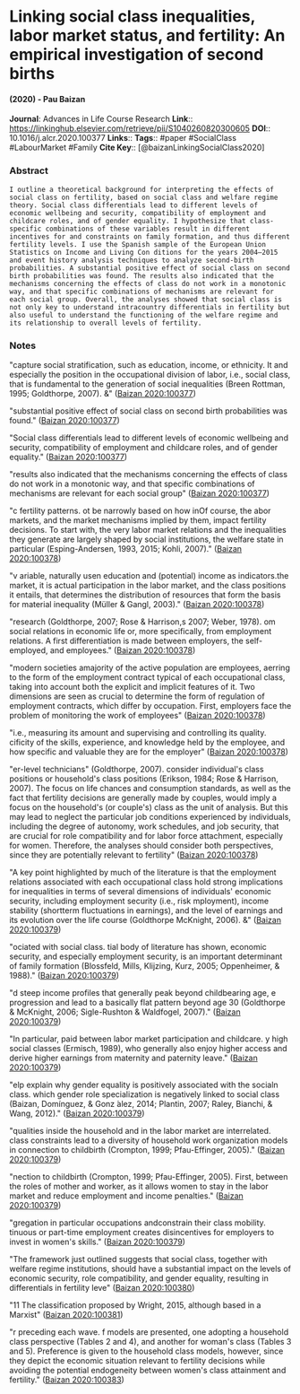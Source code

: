 # Linking social class inequalities, labor market status, and fertility: An empirical investigation of second births
#### (2020) - Pau Baizan
**Journal**: Advances in Life Course Research
**Link**:: https://linkinghub.elsevier.com/retrieve/pii/S1040260820300605
**DOI**:: 10.1016/j.alcr.2020.100377
**Links**:: 
**Tags**:: #paper #SocialClass #LabourMarket #Family 
**Cite Key**:: [@baizanLinkingSocialClass2020]

### Abstract

```
I outline a theoretical background for interpreting the effects of social class on fertility, based on social class and welfare regime theory. Social class differentials lead to different levels of economic wellbeing and security, compatibility of employment and childcare roles, and of gender equality. I hypothesize that class-specific combinations of these variables result in different incentives for and constraints on family formation, and thus different fertility levels. I use the Spanish sample of the European Union Statistics on Income and Living Con­ ditions for the years 2004–2015 and event history analysis techniques to analyze second-birth probabilities. A substantial positive effect of social class on second birth probabilities was found. The results also indicated that the mechanisms concerning the effects of class do not work in a monotonic way, and that specific combinations of mechanisms are relevant for each social group. Overall, the analyses showed that social class is not only key to understand intracountry differentials in fertility but also useful to understand the functioning of the welfare regime and its relationship to overall levels of fertility.
```

### Notes

"capture social stratification, such as education, income, or ethnicity. It and especially the position in the occupational division of labor, i.e., social class, that is fundamental to the generation of social inequalities (Breen Rottman, 1995; Goldthorpe, 2007). &" ([Baizan 2020:100377](zotero://open-pdf/library/items/XBICYYJX?page=1))

"substantial positive effect of social class on second birth probabilities was found." ([Baizan 2020:100377](zotero://open-pdf/library/items/XBICYYJX?page=1))

"Social class differentials lead to different levels of economic wellbeing and security, compatibility of employment and childcare roles, and of gender equality." ([Baizan 2020:100377](zotero://open-pdf/library/items/XBICYYJX?page=1))

"results also indicated that the mechanisms concerning the effects of class do not work in a monotonic way, and that specific combinations of mechanisms are relevant for each social group" ([Baizan 2020:100377](zotero://open-pdf/library/items/XBICYYJX?page=1))

"c fertility patterns. ot be narrowly based on how inOf course, the abor markets, and the market mechanisms implied by them, impact fertility decisions. To start with, the very labor market relations and the inequalities they generate are largely shaped by social institutions, the welfare state in particular (Esping-Andersen, 1993, 2015; Kohli, 2007)." ([Baizan 2020:100378](zotero://open-pdf/library/items/XBICYYJX?page=2))

"v ariable, naturally usen education and (potential) income as indicators.the market, it is actual participation in the labor market, and the class positions it entails, that determines the distribution of resources that form the basis for material inequality (Müller & Gangl, 2003)." ([Baizan 2020:100378](zotero://open-pdf/library/items/XBICYYJX?page=2))

"research (Goldthorpe, 2007; Rose & Harrison,s 2007; Weber, 1978). om social relations in economic life or, more specifically, from employment relations. A first differentiation is made between employers, the self-employed, and employees." ([Baizan 2020:100378](zotero://open-pdf/library/items/XBICYYJX?page=2))

"modern societies amajority of the active population are employees, aerring to the form of the employment contract typical of each occupational class, taking into account both the explicit and implicit features of it. Two dimensions are seen as crucial to determine the form of regulation of employment contracts, which differ by occupation. First, employers face the problem of monitoring the work of employees" ([Baizan 2020:100378](zotero://open-pdf/library/items/XBICYYJX?page=2))

"i.e., measuring its amount and supervising and controlling its quality. cificity of the skills, experience, and knowledge held by the employee, and how specific and valuable they are for the employer" ([Baizan 2020:100378](zotero://open-pdf/library/items/XBICYYJX?page=2))

"er-level technicians" (Goldthorpe, 2007). consider individual's class positions or household's class positions (Erikson, 1984; Rose & Harrison, 2007). The focus on life chances and consumption standards, as well as the fact that fertility decisions are generally made by couples, would imply a focus on the household's (or couple's) class as the unit of analysis. But this may lead to neglect the particular job conditions experienced by individuals, including the degree of autonomy, work schedules, and job security, that are crucial for role compatibility and for labor force attachment, especially for women. Therefore, the analyses should consider both perspectives, since they are potentially relevant to fertility" ([Baizan 2020:100378](zotero://open-pdf/library/items/XBICYYJX?page=2))

"A key point highlighted by much of the literature is that the employment relations associated with each occupational class hold strong implications for inequalities in terms of several dimensions of individuals' economic security, including employment security (i.e., risk mployment), income stability (shortterm fluctuations in earnings), and the level of earnings and its evolution over the life course (Goldthorpe McKnight, 2006). &" ([Baizan 2020:100379](zotero://open-pdf/library/items/XBICYYJX?page=3))

"ociated with social class. tial body of literature has shown, economic security, and especially employment security, is an important determinant of family formation (Blossfeld, Mills, Klijzing, Kurz, 2005; Oppenheimer, & 1988)." ([Baizan 2020:100379](zotero://open-pdf/library/items/XBICYYJX?page=3))

"d steep income profiles that generally peak beyond childbearing age, e progression and lead to a basically flat pattern beyond age 30 (Goldthorpe & McKnight, 2006; Sigle-Rushton & Waldfogel, 2007)." ([Baizan 2020:100379](zotero://open-pdf/library/items/XBICYYJX?page=3))

"In particular, paid between labor market participation and childcare. y high social classes (Ermisch, 1989), who generally also enjoy higher access and derive higher earnings from maternity and paternity leave." ([Baizan 2020:100379](zotero://open-pdf/library/items/XBICYYJX?page=3))

"elp explain why gender equality is positively associated with the socialn class. which gender role specialization is negatively linked to social class (Baizan, Domínguez, & Gonz ́alez, 2014; Plantin, 2007; Raley, Bianchi, & Wang, 2012)." ([Baizan 2020:100379](zotero://open-pdf/library/items/XBICYYJX?page=3))

"qualities inside the household and in the labor market are interrelated. class constraints lead to a diversity of household work organization models in connection to childbirth (Crompton, 1999; Pfau-Effinger, 2005)." ([Baizan 2020:100379](zotero://open-pdf/library/items/XBICYYJX?page=3))

"nection to childbirth (Crompton, 1999; Pfau-Effinger, 2005). First, between the roles of mother and worker, as it allows women to stay in the labor market and reduce employment and income penalties." ([Baizan 2020:100379](zotero://open-pdf/library/items/XBICYYJX?page=3))

"gregation in particular occupations andconstrain their class mobility. tinuous or part-time employment creates disincentives for employers to invest in women's skills." ([Baizan 2020:100379](zotero://open-pdf/library/items/XBICYYJX?page=3))

"The framework just outlined suggests that social class, together with welfare regime institutions, should have a substantial impact on the levels of economic security, role compatibility, and gender equality, resulting in differentials in fertility leve" ([Baizan 2020:100380](zotero://open-pdf/library/items/XBICYYJX?page=4))

"11 The classification proposed by Wright, 2015, although based in a Marxist" ([Baizan 2020:100381](zotero://open-pdf/library/items/XBICYYJX?page=5))

"r preceding each wave. f models are presented, one adopting a household class perspective (Tables 2 and 4), and another for woman's class (Tables 3 and 5). Preference is given to the household class models, however, since they depict the economic situation relevant to fertility decisions while avoiding the potential endogeneity between women's class attainment and fertility." ([Baizan 2020:100383](zotero://open-pdf/library/items/XBICYYJX?page=7))